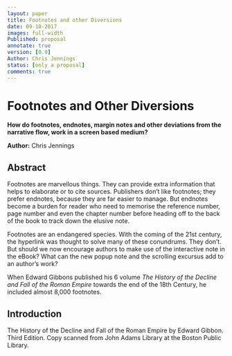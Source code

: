 ```yaml
---
layout: paper
title: Footnotes and other Diversions
date: 09-10-2017
images: full-width
Published: proposal
annotate: true
version: [0.9]
Author: Chris Jennings
status: [only a proposal]
comments: true
---
```

# Footnotes and Other Diversions
**How do footnotes, endnotes, margin notes and other deviations from the narrative flow, work in a screen based medium?**

**Author:** Chris Jennings

## Abstract
Footnotes are marvellous things. They can provide extra information that helps to elaborate or to cite sources. Publishers don’t like footnotes;  they prefer endnotes, because they are far easier to manage. But endnotes become a burden for reader who need to memorise the reference number, page number and even the chapter number before heading off to the back of the book to track down the elusive note.

Footnotes are an endangered species. With the coming of the 21st century, the hyperlink was thought to solve many of these conundrums. They don’t. But should we now encourage authors to make use of the interactive note in the eBook? What can the new popup note and the scrolling excursus add to an author’s work?

When Edward Gibbons published his 6 volume *The History of the Decline and Fall of the Roman Empire* towards the end of the 18th Century, he included almost  8,000 footnotes.




## Introduction



The History of the Decline and Fall of the Roman Empire by Edward Gibbon. Third Edition. Copy scanned from John Adams Library at the Boston Public Library.
